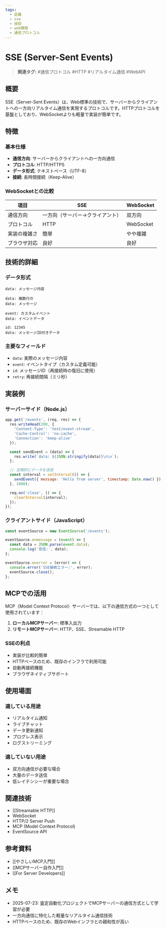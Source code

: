 ```yaml
---
tags:
  - 定義
  - sse
  - 技術
  - web開発
  - 通信プロトコル
---
```


# SSE (Server-Sent Events)

> **関連タグ:** #通信プロトコル #HTTP #リアルタイム通信 #WebAPI

## 概要

SSE（Server-Sent Events）は、Web標準の技術で、サーバーからクライアントへの一方向リアルタイム通信を実現するプロトコルです。HTTPプロトコルを基盤としており、WebSocketよりも軽量で実装が簡単です。

## 特徴

### 基本仕様
- **通信方向**: サーバーからクライアントへの一方向通信
- **プロトコル**: HTTP/HTTPS
- **データ形式**: テキストベース（UTF-8）
- **接続**: 長時間接続（Keep-Alive）

### WebSocketとの比較
| 項目 | SSE | WebSocket |
|------|-----|-----------|
| 通信方向 | 一方向（サーバー→クライアント） | 双方向 |
| プロトコル | HTTP | WebSocket |
| 実装の複雑さ | 簡単 | やや複雑 |
| ブラウザ対応 | 良好 | 良好 |

## 技術的詳細

### データ形式
```
data: メッセージ内容

data: 複数行の
data: メッセージ

event: カスタムイベント
data: イベントデータ

id: 12345
data: メッセージID付きデータ
```

### 主要なフィールド
- `data`: 実際のメッセージ内容
- `event`: イベントタイプ（カスタム定義可能）
- `id`: メッセージID（再接続時の復旧に使用）
- `retry`: 再接続間隔（ミリ秒）

## 実装例

### サーバーサイド（Node.js）
```javascript
app.get('/events', (req, res) => {
  res.writeHead(200, {
    'Content-Type': 'text/event-stream',
    'Cache-Control': 'no-cache',
    'Connection': 'keep-alive'
  });

  const sendEvent = (data) => {
    res.write(`data: ${JSON.stringify(data)}\n\n`);
  };

  // 定期的にデータを送信
  const interval = setInterval(() => {
    sendEvent({ message: 'Hello from server', timestamp: Date.now() });
  }, 1000);

  req.on('close', () => {
    clearInterval(interval);
  });
});
```

### クライアントサイド（JavaScript）
```javascript
const eventSource = new EventSource('/events');

eventSource.onmessage = (event) => {
  const data = JSON.parse(event.data);
  console.log('受信:', data);
};

eventSource.onerror = (error) => {
  console.error('SSE接続エラー:', error);
  eventSource.close();
};
```

## MCPでの活用

MCP（Model Context Protocol）サーバーでは、以下の通信方式の一つとして使用されています：

1. **ローカルMCPサーバー**: 標準入出力
2. **リモートMCPサーバー**: HTTP、SSE、Streamable HTTP

### SSEの利点
- 実装が比較的簡単
- HTTPベースのため、既存のインフラで利用可能
- 自動再接続機能
- ブラウザネイティブサポート

## 使用場面

### 適している用途
- リアルタイム通知
- ライブチャット
- データ更新通知
- プログレス表示
- ログストリーミング

### 適していない用途
- 双方向通信が必要な場合
- 大量のデータ送信
- 低レイテンシーが重要な場合

## 関連技術

- [[Streamable HTTP]]
- WebSocket
- HTTP/2 Server Push
- MCP (Model Context Protocol)
- EventSource API

## 参考資料

- [[やさしいMCP入門]]
- [[MCPサーバー自作入門]]
- [[For Server Developers]]

## メモ

- 2025-07-23: 査定自動化プロジェクトでMCPサーバーの通信方式として学習が必要
- 一方向通信に特化した軽量なリアルタイム通信技術
- HTTPベースのため、既存のWebインフラとの親和性が高い 
